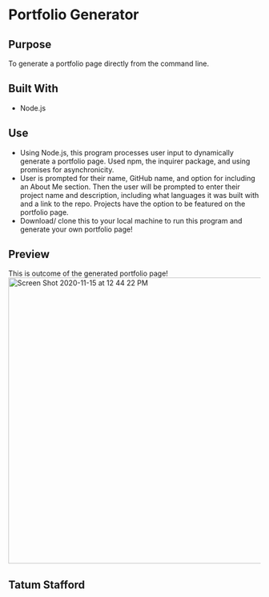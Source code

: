# Portfolio Generator

## Purpose
To generate a portfolio page directly from the command line.

## Built With
* Node.js

## Use
* Using Node.js, this program processes user input to dynamically generate a portfolio page. Used npm, the inquirer package, and using promises for asynchronicity. 
* User is prompted for their name, GitHub name, and option for including an About Me section. Then the user will be prompted to enter their project name and description, including what languages it was built with and a link to the repo. Projects have the option to be featured on the portfolio page. 
* Download/ clone this to your local machine to run this program and generate your own portfolio page!

## Preview
This is outcome of the generated portfolio page!
<img width="571" alt="Screen Shot 2020-11-15 at 12 44 22 PM" src="https://user-images.githubusercontent.com/70179648/99193922-b2241a00-2741-11eb-8245-30ed419ab994.png">

## Tatum Stafford
